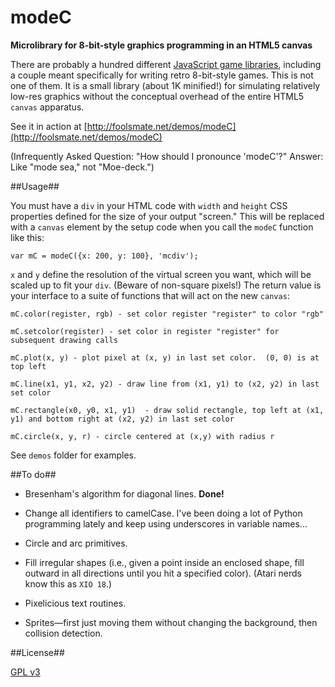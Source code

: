 modeC
=====

**Microlibrary for 8-bit-style graphics programming in an HTML5 canvas**

There are probably a hundred different
[JavaScript game libraries](http://jster.net/category/game-engines),
including a couple meant specifically for writing retro 8-bit-style
games.  This is not one of them.  It is a small library (about  1K
minified!)  for simulating relatively low-res graphics without the
conceptual overhead of the entire HTML5 `canvas` apparatus.

See it in action at [http://foolsmate.net/demos/modeC](http://foolsmate.net/demos/modeC)

(Infrequently Asked Question: "How should I pronounce 'modeC'?"  Answer:
Like "mode sea," not "Moe-deck.")


##Usage##

You must have a `div` in your HTML code with `width` and `height` CSS
properties defined for the size of your output "screen."  This will be
replaced with a `canvas` element by the setup code when you call the
`modeC` function like this:

	var mC = modeC({x: 200, y: 100}, 'mcdiv');

`x` and `y` define the resolution of the virtual screen you want,
which will be scaled up to fit your `div`.  (Beware of non-square
pixels!)  The return value is your interface to a suite of functions
that will act on the new `canvas`:

	mC.color(register, rgb) - set color register "register" to color "rgb"

	mC.setcolor(register) - set color in register "register" for subsequent drawing calls

	mC.plot(x, y) - plot pixel at (x, y) in last set color.  (0, 0) is at top left

	mC.line(x1, y1, x2, y2) - draw line from (x1, y1) to (x2, y2) in last set color

	mC.rectangle(x0, y0, x1, y1)  - draw solid rectangle, top left at (x1, y1) and bottom right at (x2, y2) in last set color

	mC.circle(x, y, r) - circle centered at (x,y) with radius r

See `demos` folder for examples.

##To do##

* Bresenham's algorithm for diagonal lines.  **Done!**

* Change all identifiers to camelCase.  I've been doing a lot of
  Python programming lately and keep using underscores in variable
  names...

* Circle and arc primitives.

* Fill irregular shapes (i.e., given a point inside an enclosed shape,
  fill outward in all directions until you hit a specified color).
  (Atari nerds know this as `XIO 18`.)

* Pixelicious text routines.

* Sprites&mdash;first just moving them without changing the background, then
  collision detection.

##License##

[GPL v3](http://www.gnu.org/licenses/quick-guide-gplv3.html)
